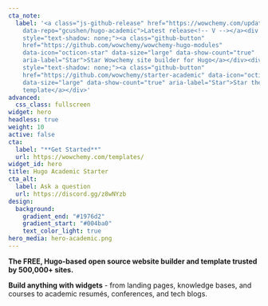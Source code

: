 ```yaml
---
cta_note:
  label: '<a class="js-github-release" href="https://wowchemy.com/updates/"
    data-repo="gcushen/hugo-academic">Latest release<!-- V --></a><div
    style="text-shadow: none;"><a class="github-button"
    href="https://github.com/wowchemy/wowchemy-hugo-modules"
    data-icon="octicon-star" data-size="large" data-show-count="true"
    aria-label="Star">Star Wowchemy site builder for Hugo</a></div><div
    style="text-shadow: none;"><a class="github-button"
    href="https://github.com/wowchemy/starter-academic" data-icon="octicon-star"
    data-size="large" data-show-count="true" aria-label="Star">Star the Academic
    template</a></div>'
advanced:
  css_class: fullscreen
widget: hero
headless: true
weight: 10
active: false
cta:
  label: "**Get Started**"
  url: https://wowchemy.com/templates/
widget_id: hero
title: Hugo Academic Starter
cta_alt:
  label: Ask a question
  url: https://discord.gg/z8wNYzb
design:
  background:
    gradient_end: "#1976d2"
    gradient_start: "#004ba0"
    text_color_light: true
hero_media: hero-academic.png
---
```


**The FREE, Hugo-based open source website builder and template trusted by 500,000+ sites.**

**Build anything with widgets** - from landing pages, knowledge bases, and courses to academic resumés, conferences, and tech blogs.

